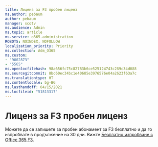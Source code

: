 ```yaml
---
title: Лиценз за F3 пробен лиценз
ms.author: pebaum
author: pebaum
manager: scotv
ms.audience: Admin
ms.topic: article
ms.service: o365-administration
ROBOTS: NOINDEX, NOFOLLOW
localization_priority: Priority
ms.collection: Adm_O365
ms.custom:
- "9002873"
- "5565"
ms.openlocfilehash: 98a656fc75c82783b6ce525124743c289c34d088
ms.sourcegitcommit: 8bc60ec34bc1e40685e3976576e04a2623f63a7c
ms.translationtype: HT
ms.contentlocale: bg-BG
ms.lasthandoff: 04/15/2021
ms.locfileid: "51813317"
---
```

# <a name="f3-trail-license"></a>Лиценз за F3 пробен лиценз

Можете да се запишете за пробен абонамент за F3 безплатно и да го изпробвате в продължение на 30 дни. Вижте [Безплатно изпробване с Office 365 F3](https://go.microsoft.com/fwlink/p/?LinkID=848845&clcid=0x409&culture=en-us&country=US).
